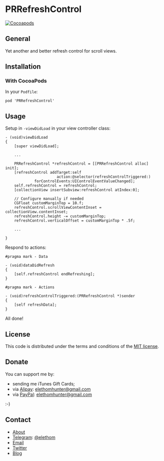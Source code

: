 # PRRefreshControl

[![Cocoapods](https://cocoapod-badges.herokuapp.com/v/PRRefreshControl/badge.png)](http://cocoapods.org/?q=PRRefreshControl)

## General

Yet another and better refresh control for scroll views.

## Installation

### With CocoaPods

In your `Podfile`:

```
pod 'PRRefreshControl'
```

## Usage

Setup in `-viewDidLoad` in your view controller class:

```
- (void)viewDidLoad
{
    [super viewDidLoad];
    
    ...
    
    PRRefreshControl *refreshControl = [[PRRefreshControl alloc] init];
    [refreshControl addTarget:self
                       action:@selector(refreshControlTriggered:)
             forControlEvents:UIControlEventValueChanged];
    self.refreshControl = refreshControl;
    [collectionView insertSubview:refreshControl atIndex:0];
    
    // Configure manually if needed
    CGFloat customMarginTop = 10.f;
    refreshControl.scrollViewContentInset = collectionView.contentInset;
    refreshControl.height -= customMarginTop;
    refreshControl.verticalOffset = customMarginTop * .5f;
    
    ...
    
}
```

Respond to actions:

```
#pragma mark - Data

- (void)dataDidRefresh
{
    [self.refreshControl endRefreshing];
}

#pragma mark - Actions

- (void)refreshControlTriggered:(PRRefreshControl *)sender
{
    [self refreshData];
}
```

All done!

## License

This code is distributed under the terms and conditions of the [MIT license](http://opensource.org/licenses/MIT).

## Donate

You can support me by:

* sending me iTunes Gift Cards;
* via [Alipay](https://www.alipay.com): elethomhunter@gmail.com
* via [PayPal](https://www.paypal.com): elethomhunter@gmail.com

:-)

## Contact

* [About](https://about.me/elethom)
* [Telegram](https://telegram.org): [@elethom](http://telegram.me/elethom)
* [Email](mailto:elethomhunter@gmail.com)
* [Twitter](https://twitter.com/elethomhunter)
* [Blog](http://blog.projectrhinestone.org)

